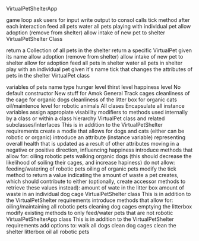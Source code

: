 VirtualPetShelterApp

game loop
ask users for input
write output to consol
calls tick method after each interaction
feed all pets
water all pets
playing with individual pet
allow adoption (remove from shelter)
allow intake of new pet to shelter
VirtualPetShelter Class

return a Collection of all pets in the shelter
return a specific VirtualPet given its name
allow adoption (remove from shelter)
allow intake of new pet to shelter
allow for adoption
feed all pets in shelter
water all pets in shelter
play with an individual pet given it's name
tick that changes the attributes of pets in the shelter
VirtualPet class

variables of pets
name
type
hunger level
thirst level
happiness level
No default constructor
New stuff for Amok
General
Track cages
cleanliness of the cage for organic dogs
cleanliness of the litter box for organic cats
oil/maintence level for robotic animals
All clases
Encapsulate all instance variables
assign appropiate visability modifiers to methods used internally by a class or within a class hierarchy
VirtualPet class and related subclasses/interfaces
This is in addition to the VirtualPetShelter requirements
create a modle that allows for dogs and cats (either can be robotic or organic)
introduce an attribute (instance variable) representing overall health that is updated as a result of other attributes moving in a negative or positive direction, influencing happiness
introduce methods that allow for:
oiling robotic pets
walking organic dogs (this should decrease the likelihood of soiling their cages, and increase hapiness)
do not allow:
feeding/watering of robotic pets
oiling of organic pets
modify the tick method to return a value indicating the amount of waste a pet creates, which should contribute to either (optionally, create accessor methods to retrieve these values instead):
amount of wate in the litter box
amount of waste in an individual dog cage
VirtualPetShelter class
This is in addition to the VirtualPetShelter requirements
introduce methods that allow for:
oiling/maintaining all robotic pets
cleaning dog cages
emptying the litterbox
modify existing methods to only feed/water pets that are not robotic
VirtualPetShelterApp class
This is in addition to the VirtualPetShelter requirements
add options to:
walk all dogs
clean dog cages
clean the shelter litterbox
oil all robotic pets
